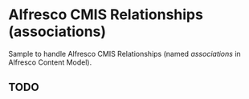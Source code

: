 # Alfresco CMIS Relationships (associations)

Sample to handle Alfresco CMIS Relationships (named *associations* in Alfresco Content Model).

## TODO

